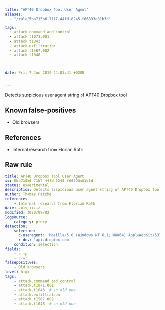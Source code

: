 ```yaml
---
title: "APT40 Dropbox Tool User Agent"
aliases:
  - "/rule/5ba715b6-71b7-44fd-8245-f66893e81b3d"

tags:
  - attack.command_and_control
  - attack.t1071.001
  - attack.t1043
  - attack.exfiltration
  - attack.t1567.002
  - attack.t1048



date: Fri, 7 Jun 2019 14:03:41 +0200


---
```


Detects suspicious user agent string of APT40 Dropbox tool

<!--more-->


## Known false-positives

* Old browsers



## References

* Internal research from Florian Roth


## Raw rule
```yaml
title: APT40 Dropbox Tool User Agent
id: 5ba715b6-71b7-44fd-8245-f66893e81b3d
status: experimental
description: Detects suspicious user agent string of APT40 Dropbox tool
author: Thomas Patzke
references:
    - Internal research from Florian Roth
date: 2019/11/12
modified: 2020/09/02
logsource:
    category: proxy
detection:
    selection:
      c-useragent: 'Mozilla/5.0 (Windows NT 6.1; WOW64) AppleWebKit/537.36 (KHTML, like Gecko) Chrome/36.0.1985.143 Safari/537.36'
      r-dns: 'api.dropbox.com'
    condition: selection
fields:
    - c-ip
    - c-uri
falsepositives:
    - Old browsers
level: high
tags:
    - attack.command_and_control
    - attack.t1071.001
    - attack.t1043  # an old one
    - attack.exfiltration
    - attack.t1567.002
    - attack.t1048  # an old one 
```
